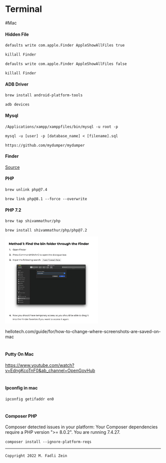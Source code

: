 # Terminal

#Mac

#### Hidden File
```
defaults write com.apple.Finder AppleShowAllFiles true
```
```
killall Finder
```
```
defaults write com.apple.Finder AppleShowAllFiles false
```
```
killall Finder
```

#### ADB Driver
```
brew install android-platform-tools
```
```
adb devices
```

#### Mysql
```
/Applications/xampp/xamppfiles/bin/mysql -u root -p
```
```
mysql -u [user] -p [database_name] < [filename].sql
```
```
https://github.com/mydumper/mydumper
```

#### Finder

[Source](https://macpaw.com/how-to/access-bin-folder-mac)

#### PHP
```
brew unlink php@7.4
```
```
brew link php@8.1 --force --overwrite
```

#### PHP 7.2
```
brew tap shivammathur/php
```
```
brew install shivammathur/php/php@7.2
```

<pre>
<img src="https://github.com/gzeinnumer/Terminal/blob/master/preview/preview1.png" width="300">
</pre>

hellotech.com/guide/for/how-to-change-where-screenshots-are-saved-on-mac

#
#### Putty On Mac

https://www.youtube.com/watch?v=EdngKcoTnF0&ab_channel=OpenGovHub

#
#### Ipconfig in mac
```
ipconfig getifaddr en0
```

#
#### Composer PHP

Composer detected issues in your platform: Your Composer dependencies require a PHP version ">= 8.0.2". You are running 7.4.27.
```
composer install --ignore-platform-reqs
```

---

```
Copyright 2022 M. Fadli Zein
```